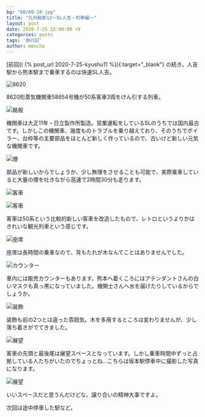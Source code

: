 ```yaml
---
bg: "60/60-10.jpg"
title: "九州縦断12～SL人吉・列車編～"
layout: post
date: 2020-7-25 15:00:00 +9
categories: posts
tags: '旅行記'
author: mencha
---
```


[前回]( {% post_url 2020-7-25-kyushu11 %}){:target="_blank"} の続き。人吉駅から熊本駅まで乗車するのは快速SL人吉。

![8620](https://drive.google.com/uc?export=view&id=1ldDmyipiQESLTn6Q9_oNK-VzrqkKjnd_)
<!--more-->
8620形蒸気機関車58654号機が50系客車3両をけん引する列車。

![銘板](https://drive.google.com/uc?export=view&id=1_Sn3FvXfnGAZvZBps0mYNemEuzBcbstK)

機関車は大正11年・日立製作所製造。営業運転をしているSLのうちでは国内最古です。しかしこの機関車、幾度ものトラブルを乗り越えており、そのうちでボイラー、台枠等の主要部品をほとんど新しく作っているので、古いけど新しい元気な機関車です。

![煙](https://drive.google.com/uc?export=view&id=1Jl1Q0jLX0MDlTaTpndutyvmZEq0RA4LL)

部品が新しいからでしょうか、少し無理をさせることも可能で、実際乗車していると大量の煙を吐きながら高速で2時間30分も走ります。

![客車](https://drive.google.com/uc?export=view&id=1XckimNfYxNME6k2vySG9jMmjwgFJQESM)

![客車](https://drive.google.com/uc?export=view&id=1Tq7WF_v6plxJCA-j1gLenhWCBnt4TsS1)

客車は50系という比較的新しい客車を改造したもので、レトロというよりかはきれいな観光列車という感じです。

![座席](https://drive.google.com/uc?export=view&id=1It9dtYMtTKXcuvP-QBOahcO0YanmhEOy)

座席は長時間の乗車なので、背もたれが木なんてことはありませんでした。

![カウンター](https://drive.google.com/uc?export=view&id=1DV2CcSiJoCJPwYAmt8sY8hiLs_KenunI)

車内には販売カウンターもあります。熊本へ着くころにはアテンダントさんの白いマスクも真っ黒になっていました。機関士さんへ水を届けたりしているからでしょうか。

![装飾](https://drive.google.com/uc?export=view&id=1IJJYMOmywlBeQMvEW4EjdMwowCCTmBoa)

装飾も前の2つとは違った雰囲気。木を多用するところは変わりませんが、少し落ち着きがでてきました。

![展望](https://drive.google.com/uc?export=view&id=1I_gxqHxT47vKEOAuaIPrm2NHxHrXWTuN)

客車の先頭と最後尾は展望スペースとなっています。しかし乗車時間中ずっと占拠している人たちがいたのでちょっとね...こちらは坂本駅停車中に撮影した写真になります。

![展望](https://drive.google.com/uc?export=view&id=1I6QY1R3uugN4RSXoNORz9zKY3Lh40dvJ)

いいスペースだと思うんだけどな。譲り合いの精神大事ですよ。

次回は途中停車した駅など。